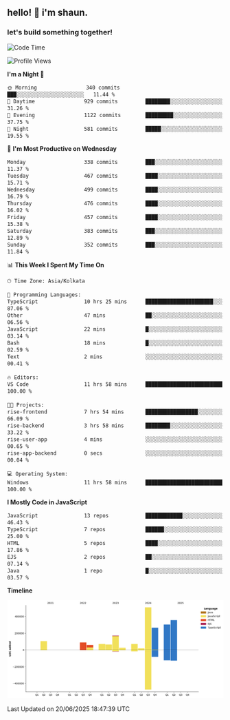## hello! 👋 i'm shaun. 
### let's build something together!
<!--START_SECTION:waka-->
![Code Time](http://img.shields.io/badge/Code%20Time-265%20hrs-blue)

![Profile Views](http://img.shields.io/badge/Profile%20Views-0-blue)

**I'm a Night 🦉** 

```text
🌞 Morning                340 commits         ███░░░░░░░░░░░░░░░░░░░░░░   11.44 % 
🌆 Daytime                929 commits         ████████░░░░░░░░░░░░░░░░░   31.26 % 
🌃 Evening                1122 commits        █████████░░░░░░░░░░░░░░░░   37.75 % 
🌙 Night                  581 commits         █████░░░░░░░░░░░░░░░░░░░░   19.55 % 
```
📅 **I'm Most Productive on Wednesday** 

```text
Monday                   338 commits         ███░░░░░░░░░░░░░░░░░░░░░░   11.37 % 
Tuesday                  467 commits         ████░░░░░░░░░░░░░░░░░░░░░   15.71 % 
Wednesday                499 commits         ████░░░░░░░░░░░░░░░░░░░░░   16.79 % 
Thursday                 476 commits         ████░░░░░░░░░░░░░░░░░░░░░   16.02 % 
Friday                   457 commits         ████░░░░░░░░░░░░░░░░░░░░░   15.38 % 
Saturday                 383 commits         ███░░░░░░░░░░░░░░░░░░░░░░   12.89 % 
Sunday                   352 commits         ███░░░░░░░░░░░░░░░░░░░░░░   11.84 % 
```


📊 **This Week I Spent My Time On** 

```text
🕑︎ Time Zone: Asia/Kolkata

💬 Programming Languages: 
TypeScript               10 hrs 25 mins      ██████████████████████░░░   87.06 % 
Other                    47 mins             ██░░░░░░░░░░░░░░░░░░░░░░░   06.56 % 
JavaScript               22 mins             █░░░░░░░░░░░░░░░░░░░░░░░░   03.14 % 
Bash                     18 mins             █░░░░░░░░░░░░░░░░░░░░░░░░   02.59 % 
Text                     2 mins              ░░░░░░░░░░░░░░░░░░░░░░░░░   00.41 % 

🔥 Editors: 
VS Code                  11 hrs 58 mins      █████████████████████████   100.00 % 

🐱‍💻 Projects: 
rise-frontend            7 hrs 54 mins       █████████████████░░░░░░░░   66.09 % 
rise-backend             3 hrs 58 mins       ████████░░░░░░░░░░░░░░░░░   33.22 % 
rise-user-app            4 mins              ░░░░░░░░░░░░░░░░░░░░░░░░░   00.65 % 
rise-app-backend         0 secs              ░░░░░░░░░░░░░░░░░░░░░░░░░   00.04 % 

💻 Operating System: 
Windows                  11 hrs 58 mins      █████████████████████████   100.00 % 
```

**I Mostly Code in JavaScript** 

```text
JavaScript               13 repos            ████████████░░░░░░░░░░░░░   46.43 % 
TypeScript               7 repos             ██████░░░░░░░░░░░░░░░░░░░   25.00 % 
HTML                     5 repos             ████░░░░░░░░░░░░░░░░░░░░░   17.86 % 
EJS                      2 repos             ██░░░░░░░░░░░░░░░░░░░░░░░   07.14 % 
Java                     1 repo              █░░░░░░░░░░░░░░░░░░░░░░░░   03.57 % 
```



**Timeline**

![Lines of Code chart](https://raw.githubusercontent.com/ShaunDaniel/ShaunDaniel/main/assets/bar_graph.png)


 Last Updated on 20/06/2025 18:47:39 UTC
<!--END_SECTION:waka-->
